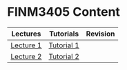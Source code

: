# FINM3405 Content

| Lectures | Tutorials | Revision | 
| --- | --- | --- |
| [Lecture 1](lecture1.html) | [Tutorial 1](tutorial1.html) |
| [Lecture 2](lecture2.html) | [Tutorial 2](tutorial2.html) |